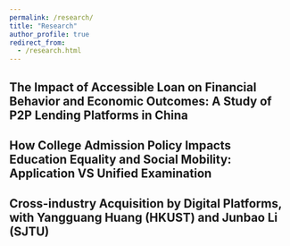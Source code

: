 ```yaml
---
permalink: /research/
title: "Research"
author_profile: true
redirect_from: 
  - /research.html
---
```


## The Impact of Accessible Loan on Financial Behavior and Economic Outcomes: A Study of P2P Lending Platforms in China

## How College Admission Policy Impacts Education Equality and Social Mobility: Application VS Unified Examination

## Cross-industry Acquisition by Digital Platforms, with Yangguang Huang (HKUST) and Junbao Li (SJTU)
